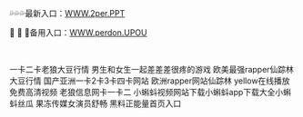 <p>
	💦💦💦最新入口：<a href="http://www.baidu.com/link?url=6MA2SWnO3Raqke39an_0PUxosM6ZrUGzi1BN9tNnlPW&wd">WWW.2per.PPT</a> 
	<p>
		👹
👹
👹备用入口：<a href="http://www.baidu.com/link?url=6MA2SWnO3Raqke39an_0PUxosM6ZrUGzi1BN9tNnlPW&wd">WWW.perdon.UPOU</a> 
	</p>
	<p>
		<br />
	</p>
	<p>
		一卡二卡老狼大豆行情
男生和女生一起差差差很疼的游戏
欧美最强rapper仙踪林大豆行情
国产亚洲一卡2卡3卡四卡网站
欧洲rapper网站仙踪林
yellow在线播放免费高清视频
老狼信息网卡一卡二
小蝌蚪视频网站下载小蝌蚪app下载大全小蝌蚪丝瓜
果冻传媒女演员舒畅
黑料正能量首页入口
	</p>
